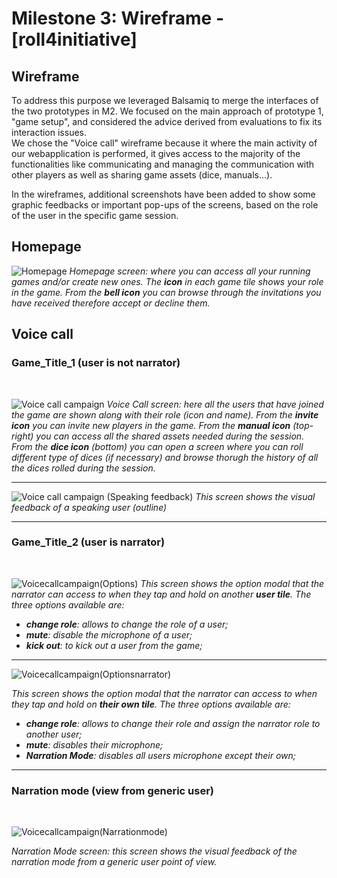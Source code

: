 # Milestone 3: Wireframe - [roll4initiative]

## Wireframe
To address this purpose we leveraged Balsamiq to merge the interfaces of the two prototypes in M2. We focused on the main approach of prototype 1, "game setup", and considered the advice derived from evaluations to fix its interaction issues.  
We chose the "Voice call" wireframe because it where the main activity of our webapplication is performed, it gives access to the majority of the functionalities like communicating and managing the communication with other players as well as sharing game assets (dice, manuals...).

In the wireframes, additional screenshots have been added to show some graphic feedbacks or important pop-ups of the screens, based on the role of the user in the specific game session.

## Homepage
![Homepage](Wireframes/Homepage.png "Homepage")
*Homepage screen: where you can access all your running games and/or create new ones. The **icon** in each game tile shows your role in the game. From the **bell icon** you can browse through the invitations you have received therefore accept or decline them.*
## Voice call
### Game_Title_1 (user is not narrator)
<br/>

![Voice call campaign](Wireframes/Voicecallcampaign.png "Voice call campaign")
*Voice Call screen: here all the users that have joined the game are shown along with their role (icon and name). From the **invite icon** you can invite new players in the game. From the **manual icon** (top-right) you can access all the shared assets needed during the session. From the **dice icon** (bottom) you can open a screen where you can roll different type of dices (if necessary) and browse thorugh the history of all the dices rolled during the session.*
<hr>

![Voice call campaign (Speaking feedback)](Wireframes/Voicecallcampaign(Speakingfeedback).png "Voice call campaign (Speaking feedback)")
*This screen shows the visual feedback of a speaking user (outline)*
<hr>

### Game_Title_2 (user is narrator)
<br/>

![Voicecallcampaign(Options)](Wireframes/Voicecallcampaign(Options).png "Voice call campaign (Options)")
*This screen shows the option modal that the narrator can access to when they tap and hold on another **user tile**. The three options available are:*
- ***change role**: allows to change the role of a user;*
- ***mute**: disable the microphone of a user;*
- ***kick out**: to kick out a user from the game;*
<hr>

![Voicecallcampaign(Optionsnarrator)](Wireframes/Voicecallcampaign(Optionsnarrator).png "Voice call campaign (Options of Narrator)")

*This screen shows the option modal that the narrator can access to when they tap and hold on **their own tile**. The three options available are:*
- ***change role**: allows to change their role and assign the narrator role to another user;*
- ***mute**: disables their microphone;*
- ***Narration Mode**: disables all users microphone except their own;*
<hr>

### Narration mode (view from generic user)
<br/>

![Voicecallcampaign(Narrationmode)](Wireframes/Voicecallcampaign(Narrationmode).png "Voice call campaign (Narration mode)")

*Narration Mode screen: this screen shows the visual feedback of the narration mode from a generic user point of view.*


